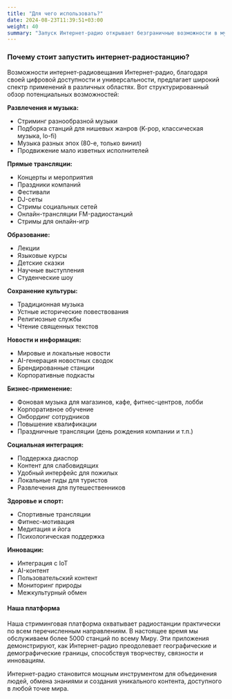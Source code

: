 ```yaml
---
title: "Для чего использовать?"
date: 2024-08-23T11:39:51+03:00
weight: 40
summary: "Запуск Интернет-радио открывает безграничные возможности в музыке, образовании, бизнесе, культуре и инновациях, объединяя людей по всему миру через универсальный и доступный цифровой формат вещания."
---
```


### Почему стоит запустить интернет-радиостанцию?
Возможности интернет-радиовещания
Интернет-радио, благодаря своей цифровой доступности и универсальности, предлагает широкий спектр применений в различных областях. Вот структурированный обзор потенциальных возможностей:

**Развлечения и музыка:**
- Стриминг разнообразной музыки
- Подборка станций для нишевых жанров (K-pop, классическая музыка, lo-fi)
- Музыка разных эпох (80-е, только винил)
- Продвижение мало изветных исполнителей

**Прямые трансляции:**
- Концерты и мероприятия
- Праздники компаний
- Фестивали
- DJ-сеты
- Стримы социальных сетей
- Онлайн-трансляции FM-радиостанций
- Стримы для онлайн-игр

**Образование:**
- Лекции
- Языковые курсы
- Детские сказки
- Научные выступления
- Студенческие шоу

**Сохранение культуры:**
- Традиционная музыка
- Устные исторические повествования
- Религиозные службы
- Чтение священных текстов

**Новости и информация:**
- Мировые и локальные новости
- AI-генерация новостных сводок
- Брендированные станции
- Корпоративные подкасты

**Бизнес-применение:**
- Фоновая музыка для магазинов, кафе, фитнес-центров, лобби
- Корпоративное обучение
- Онбординг сотрудников
- Повышение квалификации
- Праздничные трансляции (день рождения компании и т.п.)

**Социальная интеграция:**
- Поддержка диаспор
- Контент для слабовидящих
- Удобный интерфейс для пожилых
- Локальные гиды для туристов
- Развлечения для путешественников

**Здоровье и спорт:**
- Спортивные трансляции
- Фитнес-мотивация
- Медитация и йога
- Психологическая поддержка

**Инновации:**
- Интеграция с IoT
- AI-контент
- Пользовательский контент
- Мониторинг природы
- Межкультурный обмен

#### Наша платформа
Наша стриминговая платформа охватывает радиостанции практически по всем перечисленным направлениям. В настоящее время мы обслуживаем более 5000 станций по всему Миру. Эти приложения демонстрируют, как Интернет-радио преодолевает географические и демографические границы, способствуя творчеству, связности и инновациям.

Интернет-радио становится мощным инструментом для объединения людей, обмена знаниями и создания уникального контента, доступного в любой точке мира.
